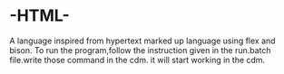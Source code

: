# -HTML-
A language inspired from hypertext marked up language using flex and bison.
To run the program,follow the instruction given in the run.batch file.write those command in the cdm. it will start working in the cdm.

